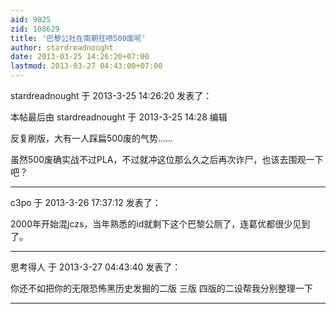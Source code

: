 ```yaml
---
aid: 9025
zid: 108629
title: '巴黎公社在南朝狂喷500废呢'
author: stardreadnought
date: 2013-03-25 14:26:20+07:00
lastmod: 2013-03-27 04:43:00+07:00
---
```


stardreadnought 于 2013-3-25 14:26:20 发表了：

本帖最后由 stardreadnought 于 2013-3-25 14:28 编辑 

反复刷版，大有一人踩扁500废的气势……

虽然500废确实战不过PLA，不过就冲这位那么久之后再次诈尸，也该去围观一下吧？

---------

c3po 于 2013-3-26 17:37:12 发表了：

2000年开始混jczs，当年熟悉的id就剩下这个巴黎公厕了，连葛优都很少见到了。

---------

思考得人 于 2013-3-27 04:43:40 发表了：

你还不如把你的无限恐怖黑历史发掘的二版 三版 四版的二设帮我分别整理一下

---------

